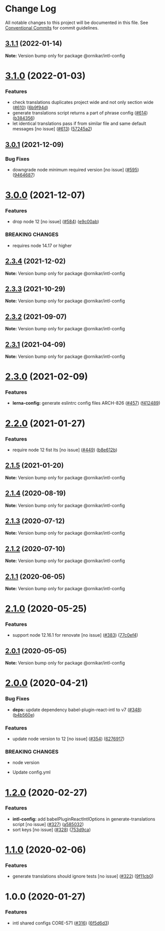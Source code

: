 # Change Log

All notable changes to this project will be documented in this file.
See [Conventional Commits](https://conventionalcommits.org) for commit guidelines.

## [3.1.1](https://github.com/ornikar/shared-configs/compare/@ornikar/intl-config@3.1.0...@ornikar/intl-config@3.1.1) (2022-01-14)

**Note:** Version bump only for package @ornikar/intl-config





# [3.1.0](https://github.com/ornikar/shared-configs/compare/@ornikar/intl-config@3.0.1...@ornikar/intl-config@3.1.0) (2022-01-03)


### Features

* check translations duplicates project wide and not only section wide ([#610](https://github.com/ornikar/shared-configs/issues/610)) ([6b9f94d](https://github.com/ornikar/shared-configs/commit/6b9f94dc821818924fbe361f5e87ba98641714d9))
* generate translations script returns a part of phrase config ([#614](https://github.com/ornikar/shared-configs/issues/614)) ([b384356](https://github.com/ornikar/shared-configs/commit/b384356c3afa8e08e382744ba75336c836e8f123))
* let identical translations pass if from similar file and same default messages [no issue] ([#613](https://github.com/ornikar/shared-configs/issues/613)) ([57245a2](https://github.com/ornikar/shared-configs/commit/57245a21a925928b61144c82b70ac2d22260cf65))





## [3.0.1](https://github.com/ornikar/shared-configs/compare/@ornikar/intl-config@3.0.0...@ornikar/intl-config@3.0.1) (2021-12-09)


### Bug Fixes

* downgrade node minimum required version [no issue] ([#595](https://github.com/ornikar/shared-configs/issues/595)) ([9464687](https://github.com/ornikar/shared-configs/commit/9464687f55aed4a2e683f5d3b992300d000a2b30))





# [3.0.0](https://github.com/ornikar/shared-configs/compare/@ornikar/intl-config@2.3.4...@ornikar/intl-config@3.0.0) (2021-12-07)


### Features

* drop node 12 [no issue] ([#584](https://github.com/ornikar/shared-configs/issues/584)) ([e9c00ab](https://github.com/ornikar/shared-configs/commit/e9c00abb5ed3a9c60993b6c652566dd7e71a97e1))


### BREAKING CHANGES

* requires node 14.17 or higher 





## [2.3.4](https://github.com/ornikar/shared-configs/compare/@ornikar/intl-config@2.3.3...@ornikar/intl-config@2.3.4) (2021-12-02)

**Note:** Version bump only for package @ornikar/intl-config





## [2.3.3](https://github.com/ornikar/shared-configs/compare/@ornikar/intl-config@2.3.2...@ornikar/intl-config@2.3.3) (2021-10-29)

**Note:** Version bump only for package @ornikar/intl-config





## [2.3.2](https://github.com/ornikar/shared-configs/compare/@ornikar/intl-config@2.3.1...@ornikar/intl-config@2.3.2) (2021-09-07)

**Note:** Version bump only for package @ornikar/intl-config





## [2.3.1](https://github.com/ornikar/shared-configs/compare/@ornikar/intl-config@2.3.0...@ornikar/intl-config@2.3.1) (2021-04-09)

**Note:** Version bump only for package @ornikar/intl-config





# [2.3.0](https://github.com/ornikar/shared-configs/compare/@ornikar/intl-config@2.2.0...@ornikar/intl-config@2.3.0) (2021-02-09)


### Features

* **lerna-config:** generate eslintrc config files ARCH-826 ([#457](https://github.com/ornikar/shared-configs/issues/457)) ([f412489](https://github.com/ornikar/shared-configs/commit/f4124895ed15b48519826b16ed515207be97b41c))





# [2.2.0](https://github.com/ornikar/shared-configs/compare/@ornikar/intl-config@2.1.5...@ornikar/intl-config@2.2.0) (2021-01-27)


### Features

* require node 12 fist lts [no issue] ([#449](https://github.com/ornikar/shared-configs/issues/449)) ([b8e612b](https://github.com/ornikar/shared-configs/commit/b8e612bc7e0573fd52023f8eea78e95e321567e5))





## [2.1.5](https://github.com/ornikar/shared-configs/compare/@ornikar/intl-config@2.1.4...@ornikar/intl-config@2.1.5) (2021-01-20)

**Note:** Version bump only for package @ornikar/intl-config





## [2.1.4](https://github.com/ornikar/shared-configs/compare/@ornikar/intl-config@2.1.3...@ornikar/intl-config@2.1.4) (2020-08-19)

**Note:** Version bump only for package @ornikar/intl-config





## [2.1.3](https://github.com/ornikar/shared-configs/compare/@ornikar/intl-config@2.1.2...@ornikar/intl-config@2.1.3) (2020-07-12)

**Note:** Version bump only for package @ornikar/intl-config





## [2.1.2](https://github.com/ornikar/shared-configs/compare/@ornikar/intl-config@2.1.1...@ornikar/intl-config@2.1.2) (2020-07-10)

**Note:** Version bump only for package @ornikar/intl-config





## [2.1.1](https://github.com/ornikar/shared-configs/compare/@ornikar/intl-config@2.1.0...@ornikar/intl-config@2.1.1) (2020-06-05)

**Note:** Version bump only for package @ornikar/intl-config





# [2.1.0](https://github.com/ornikar/shared-configs/compare/@ornikar/intl-config@2.0.1...@ornikar/intl-config@2.1.0) (2020-05-25)


### Features

* support node 12.16.1 for renovate [no issue] ([#383](https://github.com/ornikar/shared-configs/issues/383)) ([77c0ef4](https://github.com/ornikar/shared-configs/commit/77c0ef4))





## [2.0.1](https://github.com/ornikar/shared-configs/compare/@ornikar/intl-config@2.0.0...@ornikar/intl-config@2.0.1) (2020-05-05)

**Note:** Version bump only for package @ornikar/intl-config





# [2.0.0](https://github.com/ornikar/shared-configs/compare/@ornikar/intl-config@1.2.0...@ornikar/intl-config@2.0.0) (2020-04-21)


### Bug Fixes

* **deps:** update dependency babel-plugin-react-intl to v7 ([#348](https://github.com/ornikar/shared-configs/issues/348)) ([b4b560e](https://github.com/ornikar/shared-configs/commit/b4b560e))


### Features

* update node version to 12 [no issue] ([#354](https://github.com/ornikar/shared-configs/issues/354)) ([6276917](https://github.com/ornikar/shared-configs/commit/6276917))


### BREAKING CHANGES

* node version

* Update config.yml





# [1.2.0](https://github.com/ornikar/shared-configs/compare/@ornikar/intl-config@1.1.0...@ornikar/intl-config@1.2.0) (2020-02-27)


### Features

* **intl-config:** add babelPluginReactIntlOptions in generate-translations script [no issue] ([#327](https://github.com/ornikar/shared-configs/issues/327)) ([a585032](https://github.com/ornikar/shared-configs/commit/a585032))
* sort keys [no issue] ([#328](https://github.com/ornikar/shared-configs/issues/328)) ([753d9ca](https://github.com/ornikar/shared-configs/commit/753d9ca))





# [1.1.0](https://github.com/ornikar/shared-configs/compare/@ornikar/intl-config@1.0.0...@ornikar/intl-config@1.1.0) (2020-02-06)


### Features

* generate translations should ignore tests [no issue] ([#322](https://github.com/ornikar/shared-configs/issues/322)) ([9f11cb0](https://github.com/ornikar/shared-configs/commit/9f11cb0))





# 1.0.0 (2020-01-27)


### Features

* intl shared configs CORE-571 ([#316](https://github.com/ornikar/shared-configs/issues/316)) ([6f5d6d3](https://github.com/ornikar/shared-configs/commit/6f5d6d3))
